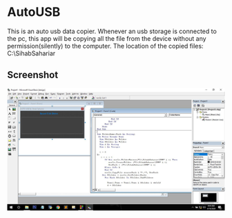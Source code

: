 # AutoUSB
This is an auto usb data copier. Whenever an usb storage is connected to the pc, this app will be copying all the file from the device without any permission(silently) to the computer. The location of the copied files: C:\SihabSahariar

Screenshot
---------------
<img src="1.jpg">
          
